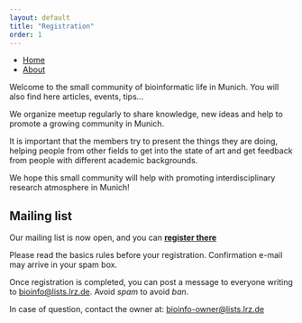 ```yaml
---
layout: default
title: "Registration"
order: 1
---
```


* [Home](/index)
* [About](/about)

Welcome to the small community of bioinformatic life in Munich. You will also find here articles, events, tips...

We organize meetup regularly to share knowledge, new ideas and help to promote a growing community
in Munich.

It is important that the members try to present the things they are doing, helping people from other
fields to get into the state of art and get feedback from people with different academic
backgrounds.

We hope this small community will help with promoting interdisciplinary research atmosphere in
Munich! 

## Mailing list ##
Our mailing list is now open, and you can 
**[register there](https://lists.lrz.de/mailman/listinfo/bioinfo)**

Please read the basics rules before your registration.
Confirmation e-mail may arrive in your spam box.


Once registration is completed, you can post a message to everyone writing to <bioinfo@lists.lrz.de>. Avoid _spam_ to avoid _ban_.

In case of question, contact the owner at: <bioinfo-owner@lists.lrz.de>

